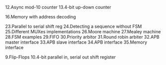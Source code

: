 
12.Async mod-10 counter
13.4-bit up-down counter

16.Memory with address decoding

23.Parallel to serial shift reg
24.Detecting a sequence without FSM
25.Different MUXes implementations
26.Moore machine
27.Mealey machine
28.FSM examples
29.FIFO
30.Priority arbitor
31.Round robin arbiter
32.APB master interface
33.APB slave interface
34.APB interface
35.Memory interface



9.Flip-Flops
10.4-bit parallel in, serial out shift register
